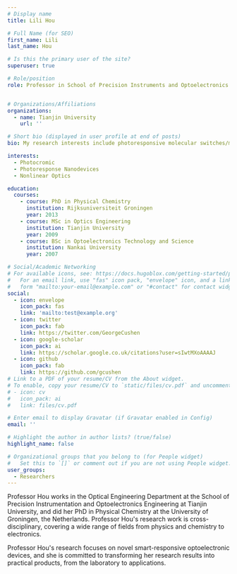```yaml
---
# Display name
title: Lili Hou

# Full Name (for SEO)
first_name: Lili
last_name: Hou

# Is this the primary user of the site?
superuser: true

# Role/position
role: Professor in School of Precision Instruments and Optoelectronics Engineering


# Organizations/Affiliations
organizations:
  - name: Tianjin University
    url: ''

# Short bio (displayed in user profile at end of posts)
bio: My research interests include photoresponsive molecular switches/motors, photomodulation devices and triplet-triplet annihilation(TTA) upconversion.

interests:
  - Photocromic
  - Photoresponse Nanodevices
  - Nonlinear Optics

education:
  courses:
    - course: PhD in Physical Chemistry
      institution: Rijksuniversiteit Groningen
      year: 2013
    - course: MSc in Optics Engineering
      institution: Tianjin University
      year: 2009
    - course: BSc in Optoelectronics Technology and Science
      institution: Nankai University
      year: 2007

# Social/Academic Networking
# For available icons, see: https://docs.hugoblox.com/getting-started/page-builder/#icons
#   For an email link, use "fas" icon pack, "envelope" icon, and a link in the
#   form "mailto:your-email@example.com" or "#contact" for contact widget.
social:
  - icon: envelope
    icon_pack: fas
    link: 'mailto:test@example.org'
  - icon: twitter
    icon_pack: fab
    link: https://twitter.com/GeorgeCushen
  - icon: google-scholar
    icon_pack: ai
    link: https://scholar.google.co.uk/citations?user=sIwtMXoAAAAJ
  - icon: github
    icon_pack: fab
    link: https://github.com/gcushen
# Link to a PDF of your resume/CV from the About widget.
# To enable, copy your resume/CV to `static/files/cv.pdf` and uncomment the lines below.
# - icon: cv
#   icon_pack: ai
#   link: files/cv.pdf

# Enter email to display Gravatar (if Gravatar enabled in Config)
email: ''

# Highlight the author in author lists? (true/false)
highlight_name: false

# Organizational groups that you belong to (for People widget)
#   Set this to `[]` or comment out if you are not using People widget.
user_groups:
  - Researchers
---
```


Professor Hou works in the Optical Engineering Department at the School of Precision Instrumentation and Optoelectronics Engineering at Tianjin University, and did her PhD in Physical Chemistry at the University of Groningen, the Netherlands. Professor Hou's research work is cross-disciplinary, covering a wide range of fields from physics and chemistry to electronics. 

Professor Hou's research focuses on novel smart-responsive optoelectronic devices, and she is committed to transforming her research results into practical products, from the laboratory to applications.
